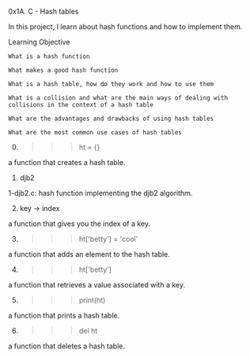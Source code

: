 0x1A. C - Hash tables

In this project, I learn about hash functions and how to implement them.

Learning Objective

    What is a hash function

    What makes a good hash function

    What is a hash table, how do they work and how to use them

    What is a collision and what are the main ways of dealing with collisions in the context of a hash table

    What are the advantages and drawbacks of using hash tables

    What are the most common use cases of hash tables


0. >>> ht = {}

a function that creates a hash table.


1. djb2

1-djb2.c: hash function implementing the djb2 algorithm.


2. key -> index

a function that gives you the index of a key.


3. >>> ht['betty'] = 'cool'

a function that adds an element to the hash table.


4. >>> ht['betty']

a function that retrieves a value associated with a key.


5. >>> print(ht)

a function that prints a hash table.


6. >>> del ht

a function that deletes a hash table.
